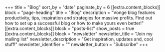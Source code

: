 +++
title = "Blog"
sort_by = "date"
paginate_by = 6
[[extra.content_blocks]]
block = "page-heading"
title = "Blog"
description = "Vonge blog features productivity, tips, inspiration and strategies for massive profits. Find out how to set up a successful blog or how to make yours even better!"
[[extra.content_blocks]]
block = "posts-list"
show_posts = true
[[extra.content_blocks]]
block = "newsletter"
newsletter_title = "Join my mailing list"
newsletter_description = "Get inspiration, updates and, cool stuff!"
newsletter_identifier = ""
newsletter_button = "Subscribe"
+++
